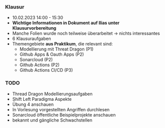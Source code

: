
### Klausur
- 10.02.2023 14:00 - 15:30
- **Wichtige Informationen in Dokument auf Ilias unter Klausurvorbereitung**
- Manche Folien wurde noch teilweise überarbeitet -> nichts interessantes
- 6 Klausuraufgaben
- Themengebiete **aus Praktikum**, die relevant sind:
	- Modellierung mit Threat Dragon (P1)
	- Github Apps & Oauth Apps (P2)
	- Sonarcloud (P2)
	- Github Actions (P2)
	- Github Actions CI/CD (P3)



### TODO
- Thread Dragon Modellierungsaufgaben
- Shift Left Paradigma Aspekte 
- Übung 4 anschauen
- In Vorlesung vorgestellten Angriffen durchlesen
- Sonarcloud öffentliche Beispielprojekte anschauen
- bekannt und gängliche Schwachstellen